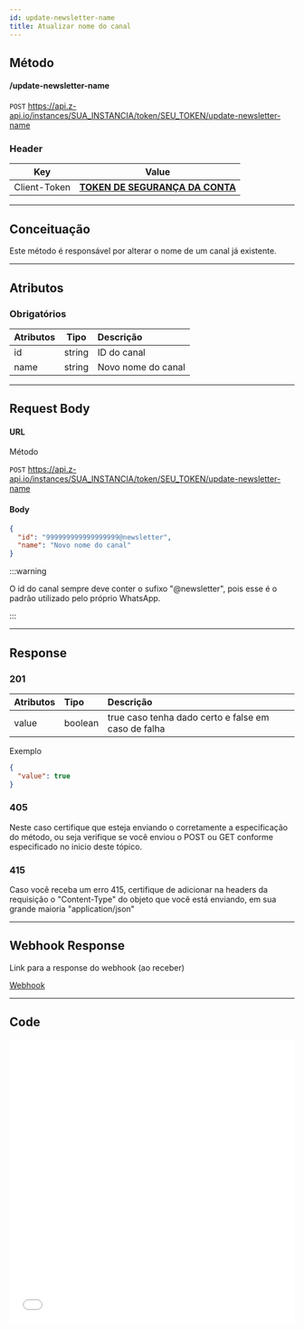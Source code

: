 ```yaml
---
id: update-newsletter-name
title: Atualizar nome do canal
---
```


## Método

#### /update-newsletter-name

`POST` https://api.z-api.io/instances/SUA_INSTANCIA/token/SEU_TOKEN/update-newsletter-name

### Header

|      Key       |            Value            |
| :------------: |     :-----------------:     |
|  Client-Token  | **[TOKEN DE SEGURANÇA DA CONTA](../security/client-token)** |
---

## Conceituação

Este método é responsável por alterar o nome de um canal já existente.

---

## Atributos

### Obrigatórios

| Atributos  |  Tipo  | Descrição               |
| :--------- | :----: | :---------------------- |
| id         | string | ID do canal             |
| name       | string | Novo nome do canal      |


---

## Request Body

#### URL

Método

`POST` https://api.z-api.io/instances/SUA_INSTANCIA/token/SEU_TOKEN/update-newsletter-name

#### Body

```json
{
  "id": "999999999999999999@newsletter",
  "name": "Novo nome do canal"
}
```

:::warning

O id do canal sempre deve conter o sufixo "@newsletter", pois esse é o padrão utilizado pelo próprio WhatsApp.

:::

---

## Response

### 201

| Atributos | Tipo    | Descrição                                           |
| :-------- | :------ | :-------------------------------------------------- |
| value     | boolean | true caso tenha dado certo e false em caso de falha |

Exemplo

```json
{
  "value": true
}
```

### 405

Neste caso certifique que esteja enviando o corretamente a especificação do método, ou seja verifique se você enviou o POST ou GET conforme especificado no inicio deste tópico.

### 415

Caso você receba um erro 415, certifique de adicionar na headers da requisição o "Content-Type" do objeto que você está enviando, em sua grande maioria "application/json"

---

## Webhook Response

Link para a response do webhook (ao receber)

[Webhook](../webhooks/on-message-received#response)

---

## Code

<iframe src="//api.apiembed.com/?source=https://raw.githubusercontent.com/Z-API/z-api-docs/main/json-examples/update-newsletter-name.json&targets=all" frameborder="0" scrolling="no" width="100%" height="500px" seamless></iframe>
